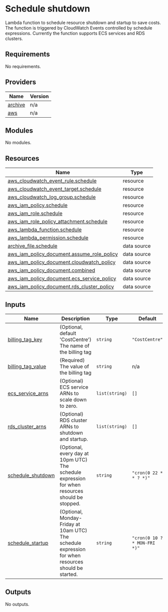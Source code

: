 # Schedule shutdown
Lambda function to schedule resource shutdown and startup to save costs.  The function is triggered by CloudWatch Events
controlled by schedule expressions.  Currently the function supports ECS services and RDS clusters.

## Requirements

No requirements.

## Providers

| Name | Version |
|------|---------|
| <a name="provider_archive"></a> [archive](#provider\_archive) | n/a |
| <a name="provider_aws"></a> [aws](#provider\_aws) | n/a |

## Modules

No modules.

## Resources

| Name | Type |
|------|------|
| [aws_cloudwatch_event_rule.schedule](https://registry.terraform.io/providers/hashicorp/aws/latest/docs/resources/cloudwatch_event_rule) | resource |
| [aws_cloudwatch_event_target.schedule](https://registry.terraform.io/providers/hashicorp/aws/latest/docs/resources/cloudwatch_event_target) | resource |
| [aws_cloudwatch_log_group.schedule](https://registry.terraform.io/providers/hashicorp/aws/latest/docs/resources/cloudwatch_log_group) | resource |
| [aws_iam_policy.schedule](https://registry.terraform.io/providers/hashicorp/aws/latest/docs/resources/iam_policy) | resource |
| [aws_iam_role.schedule](https://registry.terraform.io/providers/hashicorp/aws/latest/docs/resources/iam_role) | resource |
| [aws_iam_role_policy_attachment.schedule](https://registry.terraform.io/providers/hashicorp/aws/latest/docs/resources/iam_role_policy_attachment) | resource |
| [aws_lambda_function.schedule](https://registry.terraform.io/providers/hashicorp/aws/latest/docs/resources/lambda_function) | resource |
| [aws_lambda_permission.schedule](https://registry.terraform.io/providers/hashicorp/aws/latest/docs/resources/lambda_permission) | resource |
| [archive_file.schedule](https://registry.terraform.io/providers/hashicorp/archive/latest/docs/data-sources/file) | data source |
| [aws_iam_policy_document.assume_role_policy](https://registry.terraform.io/providers/hashicorp/aws/latest/docs/data-sources/iam_policy_document) | data source |
| [aws_iam_policy_document.cloudwatch_policy](https://registry.terraform.io/providers/hashicorp/aws/latest/docs/data-sources/iam_policy_document) | data source |
| [aws_iam_policy_document.combined](https://registry.terraform.io/providers/hashicorp/aws/latest/docs/data-sources/iam_policy_document) | data source |
| [aws_iam_policy_document.ecs_service_policy](https://registry.terraform.io/providers/hashicorp/aws/latest/docs/data-sources/iam_policy_document) | data source |
| [aws_iam_policy_document.rds_cluster_policy](https://registry.terraform.io/providers/hashicorp/aws/latest/docs/data-sources/iam_policy_document) | data source |

## Inputs

| Name | Description | Type | Default | Required |
|------|-------------|------|---------|:--------:|
| <a name="input_billing_tag_key"></a> [billing\_tag\_key](#input\_billing\_tag\_key) | (Optional, default 'CostCentre') The name of the billing tag | `string` | `"CostCentre"` | no |
| <a name="input_billing_tag_value"></a> [billing\_tag\_value](#input\_billing\_tag\_value) | (Required) The value of the billing tag | `string` | n/a | yes |
| <a name="input_ecs_service_arns"></a> [ecs\_service\_arns](#input\_ecs\_service\_arns) | (Optional) ECS service ARNs to scale down to zero. | `list(string)` | `[]` | no |
| <a name="input_rds_cluster_arns"></a> [rds\_cluster\_arns](#input\_rds\_cluster\_arns) | (Optional) RDS cluster ARNs to shutdown and startup. | `list(string)` | `[]` | no |
| <a name="input_schedule_shutdown"></a> [schedule\_shutdown](#input\_schedule\_shutdown) | (Optional, every day at 10pm UTC) The schedule expression for when resources should be stopped. | `string` | `"cron(0 22 * * ? *)"` | no |
| <a name="input_schedule_startup"></a> [schedule\_startup](#input\_schedule\_startup) | (Optional, Monday-Friday at 10am UTC) The schedule expression for when resources should be started. | `string` | `"cron(0 10 ? * MON-FRI *)"` | no |

## Outputs

No outputs.
